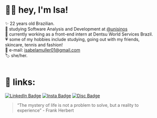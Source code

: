 # 👋🏻 hey, I'm Isa! 
✨ 22 years old Brazilian. <br>
📓 studying Software Analysis and Development at <a href="https://github.com/unisinos">@unisinos</a> <br>
📍 currently working as a front-end intern at Dentsu World Services Brazil. <br>
💗 some of my hobbies include studying, going out with my friends, skincare, tennis and fashion! <br>
📩 e-mail: isabelamuller01@gmail.com <br>
🏷 she/her. <br> <br>
<!-- ───── ⋆⋅☆⋅⋆ ────────── ⋆⋅☆⋅⋆ ──────────  -->
# 🔗 links: 

[![LinkedIn Badge](https://img.shields.io/badge/LinkedIn-0077B5?style=for-the-badge&logo=linkedin&logoColor=white)](https://www.linkedin.com/in/isabela-m%C3%BCllerrr//)  [![Insta Badge](https://img.shields.io/badge/Instagram-E4405F?style=for-the-badge&logo=instagram&logoColor=white)](https://www.instagram.com/isabelaxmuller/)  [![Disc Badge](https://img.shields.io/badge/Discord-5865F2?style=for-the-badge&logo=discord&logoColor=white)](discordapp.com/users/262048452249255937/) 
<br>
> “The mystery of life is not a problem to solve, but a reality to experience” - Frank Herbert <br>


